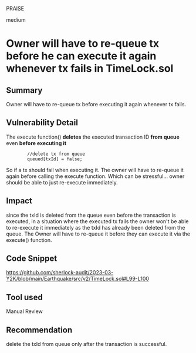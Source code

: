 PRAISE

medium

# Owner will have to re-queue tx before he can execute it again whenever tx fails in TimeLock.sol

## Summary
Owner will have to re-queue tx before executing it again whenever tx fails.

## Vulnerability Detail
The execute function() **deletes** the executed transaction ID **from queue** even   **before executing it** 
```solidity
        //delete tx from queue
        queued[txId] = false;
```

So if a tx should fail when executing it. The owner will have to re-queue it again before calling the execute function. Which can be stressful... owner should be able to just re-execute immediately.

## Impact
since the txId is deleted from the queue even before the transaction is executed, in a situation where the executed tx fails the owner won't be able to re-execute it immediately as the txId has already been deleted from the queue. The Owner will have to re-queue it before they can execute it via the execute() function.

## Code Snippet
https://github.com/sherlock-audit/2023-03-Y2K/blob/main/Earthquake/src/v2/TimeLock.sol#L99-L100

## Tool used

Manual Review

## Recommendation
 delete the txId from queue only after the transaction is successful. 

